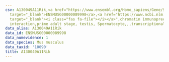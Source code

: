 ```yaml
---
csv: A130049A11Rik,<a href="https://www.ensembl.org/Homo_sapiens/Gene/Summary?db=core;g=ENSMUSG00000089998"
  target="_blank">ENSMUSG00000089998</a>,<a href="https://www.ncbi.nlm.nih.gov/pubmed/25450459"
  target="_blank"><i class="fas fa-file"></i></a>",chromatin immunoprecipitation assay,direct
  interaction,prime adult stage, testis, Spermatocyte,,,transcriptional regulation,
data_alias: A130049A11Rik
data_id: ENSMUSG00000089998
data_numevidence: 1
data_species: Mus musculus
data_taxid: '10090'
title: A130049A11Rik
---
```


